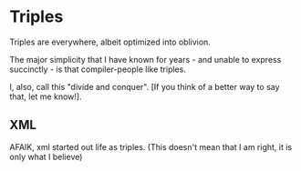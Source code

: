 # Triples

Triples are everywhere, albeit optimized into oblivion.

The major simplicity that I have known for years - and unable to express succinctly - is that compiler-people like triples.

I, also, call this "divide and conquer".  [If you think of a better way to say that, let me know!].

## XML

AFAIK, xml started out life as triples.  (This doesn't mean that I am right, it is only what I believe) 
